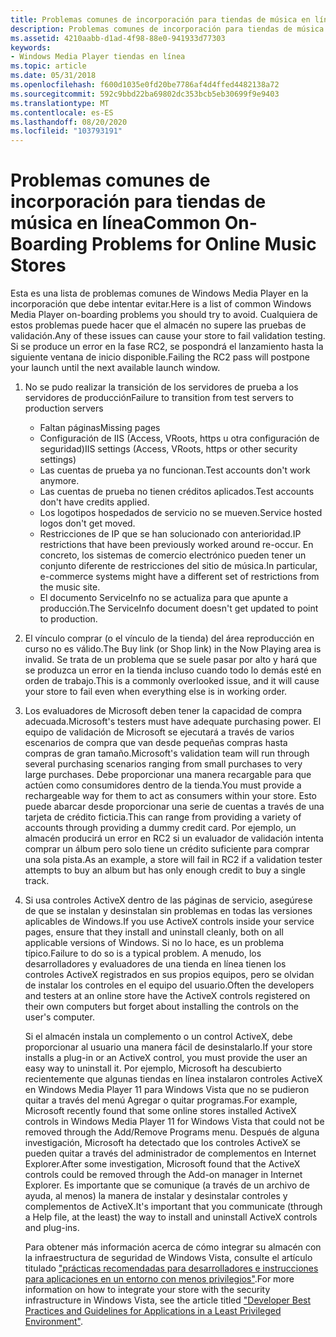```yaml
---
title: Problemas comunes de incorporación para tiendas de música en línea
description: Problemas comunes de incorporación para tiendas de música en línea
ms.assetid: 4210aabb-d1ad-4f98-88e0-941933d77303
keywords:
- Windows Media Player tiendas en línea
ms.topic: article
ms.date: 05/31/2018
ms.openlocfilehash: f600d1035e0fd20be7786af4d4ffed4482138a72
ms.sourcegitcommit: 592c9bbd22ba69802dc353bcb5eb30699f9e9403
ms.translationtype: MT
ms.contentlocale: es-ES
ms.lasthandoff: 08/20/2020
ms.locfileid: "103793191"
---
```

# <a name="common-on-boarding-problems-for-online-music-stores"></a><span data-ttu-id="7f760-104">Problemas comunes de incorporación para tiendas de música en línea</span><span class="sxs-lookup"><span data-stu-id="7f760-104">Common On-Boarding Problems for Online Music Stores</span></span>

<span data-ttu-id="7f760-105">Esta es una lista de problemas comunes de Windows Media Player en la incorporación que debe intentar evitar.</span><span class="sxs-lookup"><span data-stu-id="7f760-105">Here is a list of common Windows Media Player on-boarding problems you should try to avoid.</span></span> <span data-ttu-id="7f760-106">Cualquiera de estos problemas puede hacer que el almacén no supere las pruebas de validación.</span><span class="sxs-lookup"><span data-stu-id="7f760-106">Any of these issues can cause your store to fail validation testing.</span></span> <span data-ttu-id="7f760-107">Si se produce un error en la fase RC2, se pospondrá el lanzamiento hasta la siguiente ventana de inicio disponible.</span><span class="sxs-lookup"><span data-stu-id="7f760-107">Failing the RC2 pass will postpone your launch until the next available launch window.</span></span>

1.  <span data-ttu-id="7f760-108">No se pudo realizar la transición de los servidores de prueba a los servidores de producción</span><span class="sxs-lookup"><span data-stu-id="7f760-108">Failure to transition from test servers to production servers</span></span>
    -   <span data-ttu-id="7f760-109">Faltan páginas</span><span class="sxs-lookup"><span data-stu-id="7f760-109">Missing pages</span></span>
    -   <span data-ttu-id="7f760-110">Configuración de IIS (Access, VRoots, https u otra configuración de seguridad)</span><span class="sxs-lookup"><span data-stu-id="7f760-110">IIS settings (Access, VRoots, https or other security settings)</span></span>
    -   <span data-ttu-id="7f760-111">Las cuentas de prueba ya no funcionan.</span><span class="sxs-lookup"><span data-stu-id="7f760-111">Test accounts don't work anymore.</span></span>
    -   <span data-ttu-id="7f760-112">Las cuentas de prueba no tienen créditos aplicados.</span><span class="sxs-lookup"><span data-stu-id="7f760-112">Test accounts don't have credits applied.</span></span>
    -   <span data-ttu-id="7f760-113">Los logotipos hospedados de servicio no se mueven.</span><span class="sxs-lookup"><span data-stu-id="7f760-113">Service hosted logos don't get moved.</span></span>
    -   <span data-ttu-id="7f760-114">Restricciones de IP que se han solucionado con anterioridad.</span><span class="sxs-lookup"><span data-stu-id="7f760-114">IP restrictions that have been previously worked around re-occur.</span></span> <span data-ttu-id="7f760-115">En concreto, los sistemas de comercio electrónico pueden tener un conjunto diferente de restricciones del sitio de música.</span><span class="sxs-lookup"><span data-stu-id="7f760-115">In particular, e-commerce systems might have a different set of restrictions from the music site.</span></span>
    -   <span data-ttu-id="7f760-116">El documento ServiceInfo no se actualiza para que apunte a producción.</span><span class="sxs-lookup"><span data-stu-id="7f760-116">The ServiceInfo document doesn't get updated to point to production.</span></span>
2.  <span data-ttu-id="7f760-117">El vínculo comprar (o el vínculo de la tienda) del área reproducción en curso no es válido.</span><span class="sxs-lookup"><span data-stu-id="7f760-117">The Buy link (or Shop link) in the Now Playing area is invalid.</span></span> <span data-ttu-id="7f760-118">Se trata de un problema que se suele pasar por alto y hará que se produzca un error en la tienda incluso cuando todo lo demás esté en orden de trabajo.</span><span class="sxs-lookup"><span data-stu-id="7f760-118">This is a commonly overlooked issue, and it will cause your store to fail even when everything else is in working order.</span></span>
3.  <span data-ttu-id="7f760-119">Los evaluadores de Microsoft deben tener la capacidad de compra adecuada.</span><span class="sxs-lookup"><span data-stu-id="7f760-119">Microsoft's testers must have adequate purchasing power.</span></span> <span data-ttu-id="7f760-120">El equipo de validación de Microsoft se ejecutará a través de varios escenarios de compra que van desde pequeñas compras hasta compras de gran tamaño.</span><span class="sxs-lookup"><span data-stu-id="7f760-120">Microsoft's validation team will run through several purchasing scenarios ranging from small purchases to very large purchases.</span></span> <span data-ttu-id="7f760-121">Debe proporcionar una manera recargable para que actúen como consumidores dentro de la tienda.</span><span class="sxs-lookup"><span data-stu-id="7f760-121">You must provide a rechargeable way for them to act as consumers within your store.</span></span> <span data-ttu-id="7f760-122">Esto puede abarcar desde proporcionar una serie de cuentas a través de una tarjeta de crédito ficticia.</span><span class="sxs-lookup"><span data-stu-id="7f760-122">This can range from providing a variety of accounts through providing a dummy credit card.</span></span> <span data-ttu-id="7f760-123">Por ejemplo, un almacén producirá un error en RC2 si un evaluador de validación intenta comprar un álbum pero solo tiene un crédito suficiente para comprar una sola pista.</span><span class="sxs-lookup"><span data-stu-id="7f760-123">As an example, a store will fail in RC2 if a validation tester attempts to buy an album but has only enough credit to buy a single track.</span></span>
4.  <span data-ttu-id="7f760-124">Si usa controles ActiveX dentro de las páginas de servicio, asegúrese de que se instalan y desinstalan sin problemas en todas las versiones aplicables de Windows.</span><span class="sxs-lookup"><span data-stu-id="7f760-124">If you use ActiveX controls inside your service pages, ensure that they install and uninstall cleanly, both on all applicable versions of Windows.</span></span> <span data-ttu-id="7f760-125">Si no lo hace, es un problema típico.</span><span class="sxs-lookup"><span data-stu-id="7f760-125">Failure to do so is a typical problem.</span></span> <span data-ttu-id="7f760-126">A menudo, los desarrolladores y evaluadores de una tienda en línea tienen los controles ActiveX registrados en sus propios equipos, pero se olvidan de instalar los controles en el equipo del usuario.</span><span class="sxs-lookup"><span data-stu-id="7f760-126">Often the developers and testers at an online store have the ActiveX controls registered on their own computers but forget about installing the controls on the user's computer.</span></span>

    <span data-ttu-id="7f760-127">Si el almacén instala un complemento o un control ActiveX, debe proporcionar al usuario una manera fácil de desinstalarlo.</span><span class="sxs-lookup"><span data-stu-id="7f760-127">If your store installs a plug-in or an ActiveX control, you must provide the user an easy way to uninstall it.</span></span> <span data-ttu-id="7f760-128">Por ejemplo, Microsoft ha descubierto recientemente que algunas tiendas en línea instalaron controles ActiveX en Windows Media Player 11 para Windows Vista que no se pudieron quitar a través del menú Agregar o quitar programas.</span><span class="sxs-lookup"><span data-stu-id="7f760-128">For example, Microsoft recently found that some online stores installed ActiveX controls in Windows Media Player 11 for Windows Vista that could not be removed through the Add/Remove Programs menu.</span></span> <span data-ttu-id="7f760-129">Después de alguna investigación, Microsoft ha detectado que los controles ActiveX se pueden quitar a través del administrador de complementos en Internet Explorer.</span><span class="sxs-lookup"><span data-stu-id="7f760-129">After some investigation, Microsoft found that the ActiveX controls could be removed through the Add-on manager in Internet Explorer.</span></span> <span data-ttu-id="7f760-130">Es importante que se comunique (a través de un archivo de ayuda, al menos) la manera de instalar y desinstalar controles y complementos de ActiveX.</span><span class="sxs-lookup"><span data-stu-id="7f760-130">It's important that you communicate (through a Help file, at the least) the way to install and uninstall ActiveX controls and plug-ins.</span></span>

    <span data-ttu-id="7f760-131">Para obtener más información acerca de cómo integrar su almacén con la infraestructura de seguridad de Windows Vista, consulte el artículo titulado ["prácticas recomendadas para desarrolladores e instrucciones para aplicaciones en un entorno con menos privilegios"](/previous-versions/aa905330(v=msdn.10)).</span><span class="sxs-lookup"><span data-stu-id="7f760-131">For more information on how to integrate your store with the security infrastructure in Windows Vista, see the article titled ["Developer Best Practices and Guidelines for Applications in a Least Privileged Environment"](/previous-versions/aa905330(v=msdn.10)).</span></span>

 

 